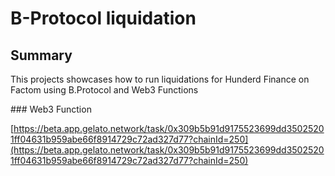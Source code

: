 # B-Protocol liquidation

## Summary

This projects showcases how to run liquidations for Hunderd Finance on Factom using B.Protocol and Web3 Functions

### Web3 Function

[https://beta.app.gelato.network/task/0x309b5b91d9175523699dd35025201ff04631b959abe66f8914729c72ad327d77?chainId=250](https://beta.app.gelato.network/task/0x309b5b91d9175523699dd35025201ff04631b959abe66f8914729c72ad327d77?chainId=250)
